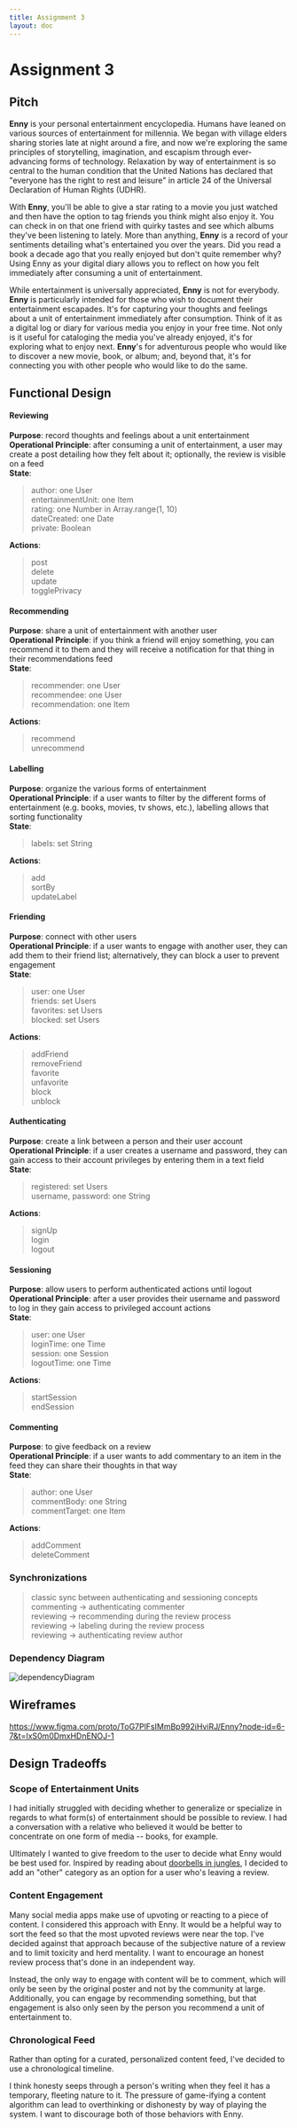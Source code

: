 ```yaml
---
title: Assignment 3
layout: doc
---
```


# Assignment 3


## Pitch

**Enny** is your personal entertainment encyclopedia. Humans have leaned on various sources of entertainment for millennia. We began with village elders sharing stories late at night around a fire, and now we're exploring the same principles of storytelling, imagination, and escapism through ever-advancing forms of technology. Relaxation by way of entertainment is so central to the human condition that the United Nations has declared that "everyone has the right to rest and leisure" in article 24 of the Universal Declaration of Human Rights (UDHR).



With **Enny**, you'll be able to give a star rating to a movie you just watched and then have the option to tag friends you think might also enjoy it. You can check in on that one friend with quirky tastes and see which albums they've been listening to lately. More than anything, **Enny** is a record of your sentiments detailing what's entertained you over the years. Did you read a book a decade ago that you really enjoyed but don't quite remember why? Using Enny as your digital diary allows you to reflect on how you felt immediately after consuming a unit of entertainment. 



While entertainment is universally appreciated, **Enny** is not for everybody. **Enny** is particularly intended for those who wish to document their entertainment escapades. It's for capturing your thoughts and feelings about a unit of entertainment immediately after consumption. Think of it as a digital log or diary for various media you enjoy in your free time. Not only is it useful for cataloging the media you've already enjoyed, it's for exploring what to enjoy next. **Enny**'s for adventurous people who would like to discover a new movie, book, or album; and, beyond that, it's for connecting you with other people who would like to do the same.



## Functional Design

#### Reviewing
**Purpose**: record thoughts and feelings about a unit entertainment   
**Operational Principle**: after consuming a unit of entertainment, a user may create a post detailing how they felt about it; optionally, the review is visible on a feed  
**State**:  
  >  author: one User  
  	 entertainmentUnit: one Item  
     rating: one Number in Array.range(1, 10)  
     dateCreated: one Date  
     private: Boolean  

**Actions**:  
  >  post  
     delete  
     update  
     togglePrivacy



#### Recommending
**Purpose**: share a unit of entertainment with another user  
**Operational Principle**: if you think a friend will enjoy something, you can recommend it to them and they will receive a notification for that thing in their recommendations feed   
**State**:  
  >  recommender: one User  
     recommendee: one User  
     recommendation: one Item  

**Actions**:  
  >  recommend  
     unrecommend  


#### Labelling
**Purpose**: organize the various forms of entertainment   
**Operational Principle**:  if a user wants to filter by the different forms of entertainment (e.g. books, movies, tv shows, etc.), labelling allows that sorting functionality  
**State**:  
  >  labels: set String

**Actions**:  
  >  add  
     sortBy  
     updateLabel  



#### Friending  
**Purpose**: connect with other users  
**Operational Principle**: if a user wants to engage with another user, they can add them to their friend list; alternatively, they can block a user to prevent engagement    
**State**:  
  >  user: one User  
     friends: set Users  
     favorites: set Users  
     blocked: set Users  

**Actions**:  
  >  addFriend  
     removeFriend  
     favorite  
     unfavorite  
     block  
     unblock  



#### Authenticating
**Purpose**:  create a link between a person and their user account  
**Operational Principle**: if a user creates a username and password, they can gain access to their account privileges by entering them in a text field  
**State**:  
  >  registered: set Users  
     username, password: one String  

**Actions**:  
  >  signUp  
     login  
     logout  


#### Sessioning
**Purpose**: allow users to perform authenticated actions until logout  
**Operational Principle**: after a user provides their username and password to log in they gain access to privileged account actions  
**State**:  
  >  user: one User  
     loginTime: one Time  
     session: one Session  
     logoutTime: one Time  

**Actions**:  
  >  startSession  
     endSession  


#### Commenting
**Purpose**: to give feedback on a review  
**Operational Principle**: if a user wants to add commentary to an item in the feed they can share their thoughts in that way   
**State**:  
  >  author: one User  
     commentBody: one String  
     commentTarget: one Item  

**Actions**:  
  >  addComment  
     deleteComment



### Synchronizations

  >  classic sync between authenticating and sessioning concepts  
     commenting -> authenticating commenter  
     reviewing -> recommending during the review process  
     reviewing -> labeling during the review process  
     reviewing -> authenticating review author  


### Dependency Diagram

<img title="dependencyDiagram" src="./media/dependencyDiagram.jpg">

## Wireframes


https://www.figma.com/proto/ToG7PlFsIMmBp992iHviRJ/Enny?node-id=6-7&t=IxS0m0DmxHDnENOJ-1


## Design Tradeoffs

### Scope of Entertainment Units

I had initially struggled with deciding whether to generalize or specialize in regards to what form(s) of entertainment should be possible to review. I had a conversation with a relative who believed it would be better to concentrate on one form of media -- books, for example. 

Ultimately I wanted to give freedom to the user to decide what Enny would be best used for. Inspired by reading about [doorbells in jungles](/https://medium.com/@komorama/the-doorbell-in-the-jungle-cca22fbd78d0), I decided to add an "other" category as an option for a user who's leaving a review.

### Content Engagement  

Many social media apps make use of upvoting or reacting to a piece of content. I considered this approach with Enny. It would be a helpful way to sort the feed so that the most upvoted reviews were near the top. I've decided against that approach because of the subjective nature of a review and to limit toxicity and herd mentality. I want to encourage an honest review process that's done in an independent way.

Instead, the only way to engage with content will be to comment, which will only be seen by the original poster and not by the community at large. Additionally, you can engage by recommending something, but that engagement is also only seen by the person you recommend a unit of entertainment to. 


### Chronological Feed  

Rather than opting for a curated, personalized content feed, I've decided to use a chronological timeline.

I think honesty seeps through a person's writing when they feel it has a temporary, fleeting nature to it. The pressure of game-ifying a content algorithm can lead to overthinking or dishonesty by way of playing the system. I want to discourage both of those behaviors with Enny.


